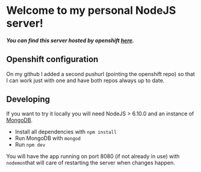 # Welcome to my personal NodeJS server!
##### You can find this server hosted by openshift [here](http://nodejs-localgroup.7e14.starter-us-west-2.openshiftapps.com).

## Openshift configuration
On my github I added a second pushurl (pointing the openshift repo) so that I can work just with
one and have both repos always up to date. 

## Developing
If you want to try it locally you will need NodeJS > 6.10.0 and an instance of [MongoDB](https://docs.mongodb.com/manual/administration/install-community/).

* Install all dependencies with `npm install`
* Run MongoDB with `mongod`
* Run `npm dev`

You will have the app running on port 8080 (if not already in use) with `nodemon`that will care of restarting the server when changes happen.